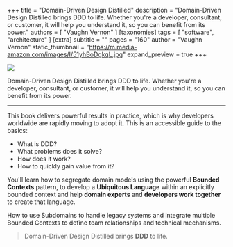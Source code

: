 +++
title = "Domain-Driven Design Distilled"
description = "Domain-Driven Design Distilled brings DDD to life. Whether you're a developer, consultant, or customer, it will help you understand it, so you can benefit from its power."
authors = [ "Vaughn Vernon" ]
[taxonomies]
tags = [ "software", "architecture" ]
[extra]
subtitle = ""
pages = "160"
author = "Vaughn Vernon"
static_thumbnail = "https://m.media-amazon.com/images/I/51yhBoDgkqL.jpg"
expand_preview = true
+++

<img border="0" src="https://m.media-amazon.com/images/I/51yhBoDgkqL.jpg" >

Domain-Driven Design Distilled brings DDD to life. Whether you're a developer, consultant, or customer, it will help 
you understand it, so you can benefit from its power.

<!-- more -->
---

This book delivers powerful results in practice, which is why developers worldwide are rapidly moving to adopt it. 
This is an accessible guide to the basics:

- What is DDD?
- What problems does it solve?
- How does it work?
- How to quickly gain value from it?

You'll learn how to segregate domain models using the powerful **Bounded Contexts** pattern, to develop a **Ubiquitous
Language** within an explicitly bounded context and help **domain experts** and **developers work together** to create 
that language.

How to use Subdomains to handle legacy systems and integrate multiple Bounded Contexts to define team relationships and
technical mechanisms.

> Domain-Driven Design Distilled brings **DDD** to life. 
